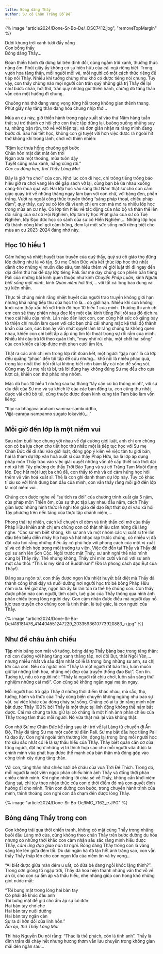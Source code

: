 ```yaml
---
title: Bóng dáng Thầy
author: Sư cô Chân Trăng Bồ Đề
---
```


{% image "article2024/Done-Sr-Bo-De/_DSC7412.jpg", "removeTopMargin" %}

<p class="pull-quote-v2">Dưới khung trời xanh tươi đầy nắng<br/>
Con bỗng thấy<br/>
Bóng dáng Thầy…</p>

<!-- <div class="verse"><p>Dưới khung trời xanh tươi đầy nắng<br/>
Con bỗng thấy<br/>
Bóng dáng Thầy…</p></div> -->

Đoàn thiền hành đã dừng lại trên đỉnh đồi, cùng ngắm trời xanh, thưởng thức nắng ấm. Phút giây ấy không có sự hiện hữu của cái ngã riêng biệt. Trong vườn hoa tăng thân, mỗi người mỗi vẻ, mỗi người có một cách thức riêng để tiếp nối Thầy. Nhiều khi tưởng chừng như khó có được tiếng nói chung. Tuy vậy, con thấy chừng nào mọi người còn trân quý những giá trị Thầy để lại như bước chân, hơi thở, trân quý những giờ thiền hành, chừng đó tăng thân vẫn còn một hướng đi chung.

Chuông nhà thờ đang vang vọng từng hồi trong không gian thênh thang. Phút giây này tăng thân đang hòa chung nhịp thở…

Mùa an cư này, giờ thiền hành trong ngày xuất sĩ vào thứ Năm hàng tuần thật sự trở thành cơ hội cho con thực tập dừng lại, buông xuống những suy tư, những bận rộn, trở về với hiện tại, và đơn giản nhận ra rằng mình đang bước đi. Sau hai tiết học, không còn gì tuyệt vời hơn việc được ra ngoài hít thở không khí trong lành, chơi với thiên nhiên:

<div class="verse"><p>“Rậm lục thưa hồng chuông gợi bước<br/>
Chân hôn mặt đất mắt ôm trời<br/>
Ngàn xưa một thoáng, mùa tuôn dậy<br/>
Tuyết cũng màu xanh, nắng cũng rơi.”<br/><cite><i>Cúc cu đúng hẹn,</i> thơ Thầy Làng Mai</cite></p></div>

Đây là giờ “ra chơi” của con. Nhớ lúc còn đi học, chỉ trông tiếng trống báo hiệu giờ ra chơi vang lên để gấp sách vở lại, cùng bạn bè ùa nhau xuống căng-tin mua quà vặt. Hai lớp học vào sáng thứ Năm thật sự cho con cảm giác quay trở về những tháng ngày làm bạn với con chữ, với bảng đen, phấn trắng. Vượt ra ngoài công thức truyền thống “sáng pháp thoại, chiều pháp đàm”, quý thầy, quý sư cô lớn đã vì anh chị em con mà mở ra nhiều lớp học trong mùa an cư này. Có lớp tìm hiểu về tác động của não bộ và thân thể lên đời sống của sư cô Hội Nghiêm, lớp tâm lý học Phật giáo của sư cô Tuệ Nghiêm, lớp Đạo đức học so sánh của sư cô Hiến Nghiêm,… Những lớp học đã thành công khơi gợi cảm hứng, đem lại một sức sống mới riêng biệt cho mùa an cư 2023-2024 đáng nhớ này.

## Học 10 hiểu 1

Cảm hứng và nhiệt huyết trao truyền của quý thầy, quý sư cô giáo thọ đứng lớp dường như là vô tận. Sư mẹ Chân Đức vừa kết thúc lớp học thứ nhất dành cho những vị muốn đào sâu, tìm hiểu thêm về giới luật thì đi ngay đến địa điểm thứ hai để dạy lớp tiếng Pali. Sư mẹ dạy chúng con phiên bản tiếng Pali của những bài kinh quen thuộc như kinh *Chuyển Pháp Luân*, kinh *Người biết sống một mình*, kinh *Quán niệm hơi thở*,… với tất cả lòng bao dung và sự kiên nhẫn.

Thực tế chứng minh rằng nhiệt huyết của người trao truyền không giới hạn nhưng khả năng tiếp thu của học trò là… có giới hạn. Nhiều khi con không khỏi cảm thấy xấu hổ với trình độ học 10 hiểu 1 của mình. Thường thì anh chị em con sẽ thay phiên nhau đọc lên một câu kinh tiếng Pali rồi sau đó dịch ra theo cái hiểu của mình. Lần nào đến lượt con, con cũng hết sức cố gắng bày tỏ thiện chí muốn làm quen với các bạn chữ cái nhưng mặc kệ thái độ thành khẩn của con, các bạn ấy vẫn nhất quyết làm lơ rằng chúng ta không quen nhau, khiến con chỉ biết ấp a ấp úng tìm lối thoát trong sự rối rắm của mình. Nhiều khi câu trả lời theo quán tính, "may nhờ rủi chịu, một chết hai sống" của con khiến cả lớp được một phen cười ầm lên.

Thật ra các anh chị em trong lớp rất đoàn kết, một người “gặp nạn” là cả lớp đều quăng “phao” đến tới tấp để cứu nhưng… khổ nỗi là nhiều phao quá, trong lúc nhất thời bối rối lại không biết nên bám lấy cái nào để sống sót. Cũng may Sư mẹ rất từ bi, trả lời đúng hay không đúng Sư mẹ đều cho qua lượt cả, khiến con thở phào nhẹ nhõm.

Mặc dù học 10 hiểu 1 nhưng sau ba tháng “lấy cần cù bù thông minh”, với sự dìu dắt của Sư mẹ và sự khích lệ của các bạn đồng tu, con cũng thu nhặt được vài chữ bỏ túi, cũng thuộc được đoạn kinh xưng tán Tam bảo làm vốn liếng:

<div class="verse"><p>“Itipi so bhagavā arahaṁ sammā-sambuddho,<br/>
Vijjā-caraṇa-sampanno sugato lokavidū,…”</p></div>

## Mỗi giờ đến lớp là một niềm vui

Sau năm buổi học chung với nhau về đại cương giới luật, anh chị em chúng con có ba lựa chọn cho tiết học thứ nhất: một là tiếp tục học với Sư mẹ Chân Đức để đi sâu vào giới luật, đóng góp ý kiến về việc tân tu giới bản, hai là tham dự lớp văn hoá xuất sĩ của thầy Pháp Hữu, ba là lớp áp dụng pháp môn Thầy trao vào việc giải quyết những vấn đề cấp thiết của thời đại nơi xã hội Tây phương do thầy Trời Bảo Tạng và sư cô Trăng Tam Muội đứng lớp. Đọc hết một lượt ba chủ đề, con thấy tò mò và có cảm hứng học hỏi thêm về văn hoá xuất sĩ. Thế là con ghi danh tham dự lớp này. Tuy có khác tí xíu so với hình dung ban đầu của mình, con vẫn thấy rằng mỗi giờ đến lớp là một niềm vui.

Chúng con được nghe về “sự tích ra đời” của chương trình xuất gia 5 năm, của pháp môn Thiền ôm, của sự thực tập Lạy nhau đầu năm, cách Thầy giản lược những hình thức lễ nghi tôn giáo để đạo Bụt thật sự đi vào xã hội Tây phương trên nền tảng của thực tập chánh niệm,…

Phong thái tự nhiên, cách kể chuyện dí dỏm và tinh thần cởi mở của thầy Pháp Hữu khiến anh chị em chúng con có thật nhiều cảm hứng để lắng nghe. “Các sư em biết không, khi sư anh và một nhóm các vị xuất sĩ trẻ lần đầu tiên biểu diễn nhảy hip hop và hát nhạc rap trước chúng, có nhiều vị đã đặt câu hỏi rằng những điều ấy có phù hợp với phong cách của một vị xuất sĩ và có thích hợp trong môi trường tu viện. Việc đó đến tai Thầy và Thầy đã gọi sư anh lên Sơn Cốc. Ngồi trước mặt Thầy, sư anh nghĩ thế nào mình cũng bị Thầy rầy. Thế nhưng không, Thầy chỉ mỉm cười và nói với sư anh một câu thôi: “This is my kind of Buddhism!” (Đó là phong cách đạo Bụt của Thầy!).

Đằng sau ngôn từ, con thấy được ngọn lửa nhiệt huyết bất diệt mà Thầy đã thành công khơi dậy và nuôi dưỡng nơi người học trò bé bỏng Pháp Hữu năm xưa. Để giờ đây, ngọn lửa ấy lại lan tỏa ra thế hệ chúng con. Con thấy được phần nào con người, tính cách, tuệ giác của Thầy thông qua hình ảnh phản chiếu trong lòng người dạy. Con cảm nhận được điều mà người dạy nỗ lực trao truyền cho chúng con là tinh thần, là tuệ giác, là con người của Thầy.

{% image "article2024/Done-Sr-Bo-De/418181476_414404551247229_2033593610773920883_n.jpg" %}

## Như đế châu ảnh chiếu

Tập nhìn bằng con mắt vô tướng, bóng dáng Thầy bàng bạc trong tăng thân: nơi con đường với hàng tùng xanh thẳng tắp, nơi đồi Bụt, thất Ngồi Yên,… nhưng nhiều nhất và sâu đậm nhất có lẽ là trong lòng những sư anh, sư chị lớn của con. Nếu có người nói: “Thầy là một người rất bảo thủ, luôn muốn giữ lại những tinh hoa, những nét đẹp của truyền thống đạo Bụt”. Con tin. Tương tự, nếu có người nói: “Thầy là người rất chịu chơi, luôn sẵn sàng thử nghiệm những cái mới”. Con cũng sẽ không ngần ngại mà tin ngay.

Mỗi người học trò gặp Thầy ở những thời điểm khác nhau, mà sắc, thọ, tưởng, hành và thức của Thầy cũng biến chuyển không ngừng như bao sự vật, sự việc khác của dòng chảy sự sống. Chẳng có ai tự tin rằng mình nắm bắt được Thầy 100% bởi Thầy là một thực tại linh động không thể nắm bắt được. Cái mà chúng ta lưu giữ lại có chăng là một hình ảnh phản chiếu của Thầy trong tâm thức mỗi người. Nó vừa thật mà lại vừa không thật.

Con nhớ Sư mẹ Chân Đức kể rằng sau khi trở về lại Làng từ chuyến đi Ấn Độ, Thầy đã tặng Sư mẹ một cuốn từ điển Pali. Sư mẹ bắt đầu học tiếng Pali từ dạo ấy. Con nghĩ ngoài tình thương lớn, đọng lại trong lòng mỗi người học trò sâu sắc nhất có lẽ là sự thấu hiểu của Thầy. Thầy biết quán căn cơ của từng người, đặt họ ở những vị trí thích hợp sao cho mỗi người vừa được là chính mình vừa phát huy được thế mạnh của bản thân mà đóng góp vào công trình xây dựng tăng thân.

Với con, tăng thân như chiếc lưới đế châu của vua Trời Đế Thích. Trong đó, mỗi người là một viên ngọc phản chiếu hình ảnh Thầy và đồng thời phản chiếu chính mình. Khi nghe những lời chia sẻ về Thầy, không cần khởi niệm đúng sai, chỉ tùy theo nhận thức của con ở thời điểm đó mà con quyết định hướng đi cho mình. Trên con đường con bước, trong chuyến hành trình của mình, thỉnh thoảng con nghĩ con đã chạm đến được lòng Thầy.

{% image "article2024/Done-Sr-Bo-De/IMG_7162_e.JPG" %}

## Bóng dáng Thầy trong con

Con không trải qua thời chiến tranh, không có mặt cùng Thầy trong những buổi đầu Làng mở cửa, cũng không theo chân Thầy trên bước đường du hóa nhưng có những thời khắc con cảm nhận sâu sắc rằng mình hiểu được Thầy, *cảm ứng đạo giao nan tư nghì*. Bóng dáng Thầy trong con là vầng sáng lóe lên giữa đêm tối. Dù dải ngân hà đã lặn hết ánh trăng sao, con vẫn thấy Thầy thắp lên cho con ngọn lửa của niềm tin và hy vọng…

“Ai biết được giữa màn đêm u uất, có đứa bé đang ngồi khóc lặng thinh?”. Trong cơn giông tố ngập trời, Thầy đã hoá hiện thành những vần thơ vỗ về an ủi, cho con sự ấm áp và thấu hiểu, nhẹ nhàng giúp con hong khô những giọt nước mắt:

<div class="verse"><p>“Tôi bưng mặt trong lòng hai bàn tay<br/>
Có phải để khóc đâu anh<br/>
Tôi bưng mặt để giữ cho ấm áp sự cô đơn<br/>
Hai bàn tay chở che<br/>
Hai bàn tay nuôi dưỡng<br/>
Hai bàn tay ngăn cản<br/>
Sự ra đi hờn dỗi của linh hồn.”<br/><cite><i>Ấm áp,</i> thơ Thầy Làng Mai</cite></p></div>

Thi hào Nguyễn Du nói rằng: “Thác là thể phách, còn là tinh anh”. Thầy là đỉnh trầm đã cháy hết nhưng hương thơm vẫn lưu chuyển trong không gian mãi đến ngàn sau…

<!-- <div class="article-end"></div> -->
